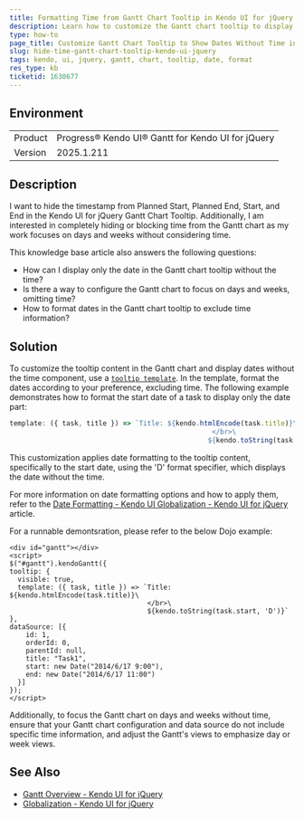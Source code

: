 ```yaml
---
title: Formatting Time from Gantt Chart Tooltip in Kendo UI for jQuery
description: Learn how to customize the Gantt chart tooltip to display dates without time and configure the Gantt to focus on days and weeks in Kendo UI for jQuery.
type: how-to
page_title: Customize Gantt Chart Tooltip to Show Dates Without Time in Kendo UI for jQuery
slug: hide-time-gantt-chart-tooltip-kendo-ui-jquery
tags: kendo, ui, jquery, gantt, chart, tooltip, date, format
res_type: kb
ticketid: 1630677
---
```


## Environment

<table>
<tbody>
<tr>
<td>Product</td>
<td>Progress® Kendo UI® Gantt for Kendo UI for jQuery</td>
</tr>
<tr>
<td>Version</td>
<td>2025.1.211</td>
</tr>
</tbody>
</table>

## Description
I want to hide the timestamp from Planned Start, Planned End, Start, and End in the Kendo UI for jQuery Gantt Chart Tooltip. Additionally, I am interested in completely hiding or blocking time from the Gantt chart as my work focuses on days and weeks without considering time.

This knowledge base article also answers the following questions:
- How can I display only the date in the Gantt chart tooltip without the time?
- Is there a way to configure the Gantt chart to focus on days and weeks, omitting time?
- How to format dates in the Gantt chart tooltip to exclude time information?

## Solution
To customize the tooltip content in the Gantt chart and display dates without the time component, use a [`tooltip template`](/api/javascript/ui/gantt/configuration/tooltip#tooltiptemplate). In the template, format the dates according to your preference, excluding time. The following example demonstrates how to format the start date of a task to display only the date part:

```javascript
template: ({ task, title }) => `Title: ${kendo.htmlEncode(task.title)}\
                                                  </br>\
                                                 ${kendo.toString(task.start, 'D')}`
```

This customization applies date formatting to the tooltip content, specifically to the start date, using the 'D' format specifier, which displays the date without the time.

For more information on date formatting options and how to apply them, refer to the [Date Formatting - Kendo UI Globalization - Kendo UI for jQuery](https://www.telerik.com/kendo-jquery-ui/documentation/globalization/intl/dateformatting) article.

For a runnable demontsration, please refer to the below Dojo example:
```dojo
<div id="gantt"></div>
<script>
$("#gantt").kendoGantt({
tooltip: {
  visible: true,
  template: ({ task, title }) => `Title: ${kendo.htmlEncode(task.title)}\
                                  </br>\
                                  ${kendo.toString(task.start, 'D')}`
},
dataSource: [{
    id: 1,
    orderId: 0,
    parentId: null,
    title: "Task1",
    start: new Date("2014/6/17 9:00"),
    end: new Date("2014/6/17 11:00")
  }]
});
</script>
```

Additionally, to focus the Gantt chart on days and weeks without time, ensure that your Gantt chart configuration and data source do not include specific time information, and adjust the Gantt's views to emphasize day or week views.

## See Also
- [Gantt Overview - Kendo UI for jQuery](https://docs.telerik.com/kendo-ui/controls/gantt/overview)
- [Globalization - Kendo UI for jQuery](https://docs.telerik.com/kendo-ui/globalization/)
